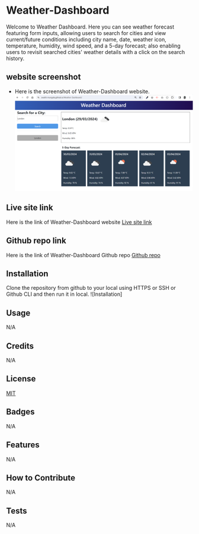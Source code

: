 # Weather-Dashboard
Welcome to Weather Dashboard. Here you can see weather forecast featuring form inputs, allowing users to search for cities and view current/future conditions including city name, date, weather icon, temperature, humidity, wind speed, and a 5-day forecast; also enabling users to revisit searched cities' weather details with a click on the search history.

## website screenshot
- Here is the screenshot of Weather-Dashboard website.
![React wesite](./assets/WD_Live.png)

## Live site link
Here is the link of Weather-Dashboard website
[Live site link](https://swathi-mungala.github.io/Weather-Dashboard/)

## Github repo link
Here is the link of Weather-Dashboard Github repo
[Github repo](https://github.com/swathi-mungala/Weather-Dashboard)

## Installation
Clone the repository from github to your local using HTTPS or SSH or Github CLI and then run it in local.
![Installation]

## Usage
N/A

## Credits

N/A

## License

[MIT](https://choosealicense.com/licenses/mit/)

## Badges

N/A

## Features

N/A

## How to Contribute

N/A

## Tests

N/A